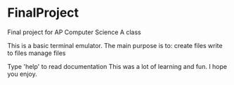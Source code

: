 # FinalProject
Final project for AP Computer Science A class

This is a basic terminal emulator.
The main purpose is to:
	create files
	write to files
	manage files

Type 'help' to read documentation
This was a lot of learning and fun. I hope you enjoy.